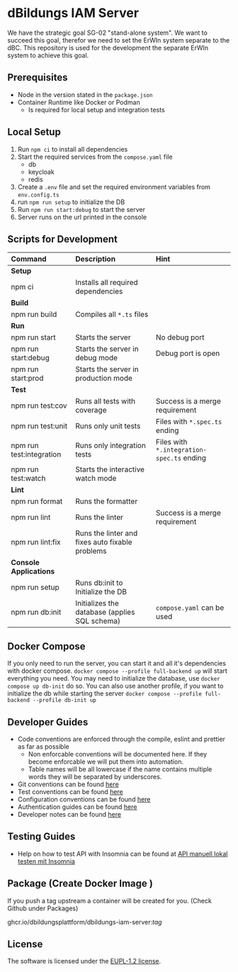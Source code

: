 # dBildungs IAM Server

We have the strategic goal SG-02 "stand-alone system". We want to succeed this goal, therefor we need to set the ErWIn system separate to the dBC. This repository is used for the development the separate ErWIn system to achieve this goal.

## Prerequisites

* Node in the version stated in the `package.json`
* Container Runtime like Docker or Podman
  * Is required for local setup and integration tests

## Local Setup

1. Run `npm ci` to install all dependencies
2. Start the required services from the `compose.yaml` file
   * db
   * keycloak
   * redis
3. Create a `.env` file and set the required environment variables from `env.config.ts`
4. run `npm run setup` to initialize the DB
5. Run `npm run start:debug` to start the server
6. Server runs on the url printed in the console

## Scripts for Development

| Command                  | Description                                     | Hint                                      |
| :----------------------- | :---------------------------------------------- | :---------------------------------------- |
| **Setup**                |                                                 |                                           |
| npm ci                   | Installs all required dependencies              |                                           |
| **Build**                |                                                 |                                           |
| npm run build            | Compiles all `*.ts` files                       |                                           |
| **Run**                  |                                                 |                                           |
| npm run start            | Starts the server                               | No debug port                             |
| npm run start:debug      | Starts the server in debug mode                 | Debug port is open                        |
| npm run start:prod       | Starts the server in production mode            |                                           |
| **Test**                 |                                                 |                                           |
| npm run test:cov         | Runs all tests with coverage                    | Success is a merge requirement            |
| npm run test:unit        | Runs only unit tests                            | Files with `*.spec.ts` ending             |
| npm run test:integration | Runs only integration tests                     | Files with `*.integration-spec.ts` ending |
| npm run test:watch       | Starts the interactive watch mode               |                                           |
| **Lint**                 |                                                 |                                           |
| npm run format           | Runs the formatter                              |                                           |
| npm run lint             | Runs the linter                                 | Success is a merge requirement            |
| npm run lint:fix         | Runs the linter and fixes auto fixable problems |                                           |
| **Console Applications** |                                                 |                                           |
| npm run setup            | Runs db:init to Initialize the DB               |                                           |
| npm run db:init          | Initializes the database (applies SQL schema)   | `compose.yaml` can be used                |

## Docker Compose

If you only need to run the server, you can start it and all it's dependencies with docker compose.
`docker compose --profile full-backend up` will start everything you need.
You may need to initialize the database, use `docker compose up db-init` do so.
You can also use another profile, if you want to initialize the db while starting the server `docker compose --profile full-backend --profile db-init up`

## Developer Guides

* Code conventions are enforced through the compile, eslint and prettier as far as possible
  * Non enforcable conventions will be documented here. If they become enforcable we will put them into
      automation.
  * Table names will be all lowercase if the name contains multiple words they will be separated by
        underscores.
* Git conventions can be found [here](./docs/git.md)
* Test conventions can be found [here](./docs/tests.md)
* Configuration conventions can be found [here](./docs/config.md)
* Authentication guides can be found [here](./docs/auth.md)
* Developer notes can be found [here](./docs/developer-notes.md)

## Testing Guides
* Help on how to test API with Insomnia can be found at [API manuell lokal testen mit Insomnia](./docs/test-api-with-insomnia.md)

## Package (Create Docker Image )

If you push a tag upstream a container will be created for you. (Check Github under Packages)

ghcr.io/dbildungsplattform/dbildungs-iam-server:*tag*

## License

The software is licensed under the [EUPL-1.2 license](./LICENSE).
